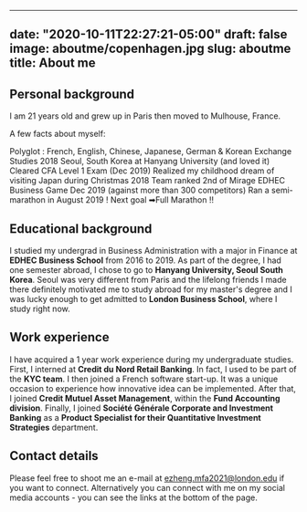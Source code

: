   ---
date: "2020-10-11T22:27:21-05:00"
draft: false
image: aboutme/copenhagen.jpg
slug: aboutme
title: About me
---

## Personal background
I am 21 years old and grew up in Paris then moved to Mulhouse, France.

A few facts about myself:

Polyglot : French, English, Chinese, Japanese, German & Korean
Exchange Studies 2018 Seoul, South Korea at Hanyang University (and loved it)
Cleared CFA Level 1 Exam (Dec 2019)
Realized my childhood dream of visiting Japan during Christmas 2018
Team ranked 2nd of Mirage EDHEC Business Game Dec 2019 (against more than 300 competitors)
Ran a semi-marathon in August 2019 ! Next goal ➡Full Marathon !!

## Educational background
I studied my undergrad in Business Administration with a major in Finance at **EDHEC Business School** from 2016 to 2019. As part of the degree, I had one semester abroad, I chose to go to **Hanyang University, Seoul South Korea**. Seoul was very different from Paris and the lifelong friends I made there definitely motivated me to study abroad for my master's degree and I was lucky enough to get admitted to **London Business School**, where I study right now.


## Work experience
I have acquired a 1 year work experience during my undergraduate studies. First, I interned at **Credit du Nord Retail Banking**. In fact, I used to be part of the **KYC team**. I then joined a French software start-up. It was a unique occasion to experience how innovative idea can be implemented. After that, I joined **Credit Mutuel Asset Management**, within the **Fund Accounting division**. Finally, I joined **Société Générale Corporate and Investment Banking** as a **Product Specialist for their Quantitative Investment Strategies** department.


## Contact details

Please feel free to shoot me an e-mail at ezheng.mfa2021@london.edu if you want to connect. Alternatively you can connect with me on my social media accounts - you can see the links at the bottom of the page.